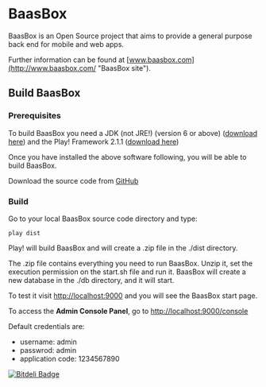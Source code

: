 BaasBox
=======

BaasBox is an Open Source project that aims to provide a general purpose back end for mobile and web apps.

Further information can be found at [www.baasbox.com](http://www.baasbox.com/ "BaasBox site").

Build BaasBox
-------------
### Prerequisites
To build BaasBox you need a JDK (not JRE!) (version 6 or above) ([download here](http://www.oracle.com/technetwork/java/javase/downloads/index.html)) and the Play! Framework 2.1.1 ([download here](http://www.playframework.org/download))

Once you have installed the above software following, you will be able to build BaasBox.

Download the source code from [GitHub](https://github.com/baasbox/baasbox)

### Build
Go to your local BaasBox source code directory and type:

`play dist`

Play! will build BaasBox and will create a .zip file in the ./dist directory.

The .zip file contains everything you need to run BaasBox.
Unzip it, set the execution permission on the start.sh file and run it.
BaasBox will create a new database in the ./db directory, and it will start.

To test it visit <http://localhost:9000> and you will see the BaasBox start page.

To access the **Admin Console Panel**, go to <http://localhost:9000/console>

Default credentials are:

+ username: admin
+ passwrod: admin
+ application code: 1234567890


[![Bitdeli Badge](https://d2weczhvl823v0.cloudfront.net/baasbox/baasbox/trend.png)](https://bitdeli.com/free "Bitdeli Badge")

